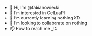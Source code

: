 - 👋 Hi, I’m @fabianowiecki
- 👀 I’m interested in CelLuaPI
- 🌱 I’m currently learning nothing XD
- 💞️ I’m looking to collaborate on nothing
- 📫 How to reach me _!4

<!---
fabianowiecki/fabianowiecki is a ✨ special ✨ repository because its `README.md` (this file) appears on your GitHub profile.
You can click the Preview link to take a look at your changes.
--->
